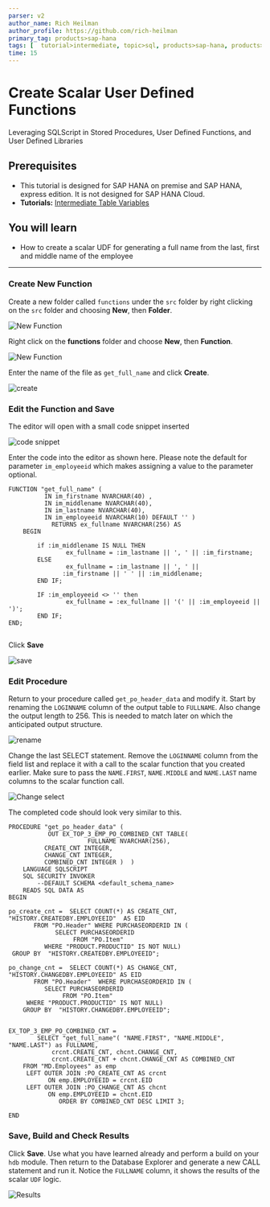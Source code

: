 ```yaml
---
parser: v2
author_name: Rich Heilman
author_profile: https://github.com/rich-heilman
primary_tag: products>sap-hana
tags: [  tutorial>intermediate, topic>sql, products>sap-hana, products>sap-hana\,-express-edition   ]
time: 15
---
```


# Create Scalar User Defined Functions
<!-- description --> Leveraging SQLScript in Stored Procedures, User Defined Functions, and User Defined Libraries

## Prerequisites
- This tutorial is designed for SAP HANA on premise and SAP HANA, express edition. It is not designed for SAP HANA Cloud. 
- **Tutorials:**  [Intermediate Table Variables](xsa-sqlscript-table-var)

## You will learn  
- How to create a scalar UDF for generating a full name from the last, first and middle name of the employee

---


### Create New Function


Create a new folder called `functions` under the `src` folder by right clicking on the `src` folder and choosing **New**, then **Folder**.

![New Function](0.png)

Right click on the **functions** folder and choose **New**, then **Function**.

![New Function](1.png)

Enter the name of the file as `get_full_name` and click **Create**.

![create](2.png)


### Edit the Function and Save


The editor will open with a small code snippet inserted

![code snippet](3.png)

Enter the code into the editor as shown here.  Please note the default for parameter `im_employeeid` which makes assigning a value to the parameter optional.

```
FUNCTION "get_full_name" (
          IN im_firstname NVARCHAR(40) ,
          IN im_middlename NVARCHAR(40),
          IN im_lastname NVARCHAR(40),
          IN im_employeeid NVARCHAR(10) DEFAULT '' )
			RETURNS ex_fullname NVARCHAR(256) AS
	BEGIN

		if :im_middlename IS NULL THEN
 				ex_fullname = :im_lastname || ', ' || :im_firstname;
		ELSE
 				ex_fullname = :im_lastname || ', ' ||
               :im_firstname || ' ' || :im_middlename;
		END IF;

		IF :im_employeeid <> '' then
 				ex_fullname = :ex_fullname || '(' || :im_employeeid || ')';
		END IF;
END;

```

Click **Save**

![save](6.png)



### Edit Procedure


Return to your procedure called `get_po_header_data` and modify it. Start by renaming the `LOGINNAME` column of the output table to `FULLNAME`. Also change the output length to 256. This is needed to match later on which the anticipated output structure.

![rename](7.png)

Change the last SELECT statement.  Remove the `LOGINNAME` column from the field list and replace it with a call to the scalar function that you created earlier.  Make sure to pass the `NAME.FIRST`, `NAME.MIDDLE` and `NAME.LAST` name columns to the scalar function call.

![Change select](8.png)

The completed code should look very similar to this.
```
PROCEDURE "get_po_header_data" (
           OUT EX_TOP_3_EMP_PO_COMBINED_CNT TABLE(
                      FULLNAME NVARCHAR(256),
		  CREATE_CNT INTEGER,
		  CHANGE_CNT INTEGER,
		  COMBINED_CNT INTEGER )  )
 	LANGUAGE SQLSCRIPT
 	SQL SECURITY INVOKER
 		--DEFAULT SCHEMA <default_schema_name>
 	READS SQL DATA AS
BEGIN

po_create_cnt =  SELECT COUNT(*) AS CREATE_CNT, "HISTORY.CREATEDBY.EMPLOYEEID"  AS EID
       FROM "PO.Header" WHERE PURCHASEORDERID IN (
             SELECT PURCHASEORDERID
                  FROM "PO.Item"
          WHERE "PRODUCT.PRODUCTID" IS NOT NULL)
 GROUP BY  "HISTORY.CREATEDBY.EMPLOYEEID";

po_change_cnt =  SELECT COUNT(*) AS CHANGE_CNT, "HISTORY.CHANGEDBY.EMPLOYEEID" AS EID
       FROM "PO.Header"  WHERE PURCHASEORDERID IN (
          SELECT PURCHASEORDERID
               FROM "PO.Item"
     WHERE "PRODUCT.PRODUCTID" IS NOT NULL)
	GROUP BY  "HISTORY.CHANGEDBY.EMPLOYEEID";


EX_TOP_3_EMP_PO_COMBINED_CNT =
        SELECT "get_full_name"( "NAME.FIRST", "NAME.MIDDLE", "NAME.LAST") as FULLNAME,
            crcnt.CREATE_CNT, chcnt.CHANGE_CNT,
            crcnt.CREATE_CNT + chcnt.CHANGE_CNT AS COMBINED_CNT
 	FROM "MD.Employees" as emp
     LEFT OUTER JOIN :PO_CREATE_CNT AS crcnt
           ON emp.EMPLOYEEID = crcnt.EID
     LEFT OUTER JOIN :PO_CHANGE_CNT AS chcnt
           ON emp.EMPLOYEEID = chcnt.EID
              ORDER BY COMBINED_CNT DESC LIMIT 3;

END
```


### Save, Build and Check Results


Click **Save**. Use what you have learned already and perform a build on your `hdb` module. Then return to the Database Explorer and generate a new CALL statement and run it. Notice the `FULLNAME` column, it shows the results of the scalar `UDF` logic.

![Results](13.png)

